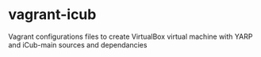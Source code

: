 # vagrant-icub
Vagrant configurations files to create VirtualBox virtual machine with YARP and iCub-main sources and dependancies
